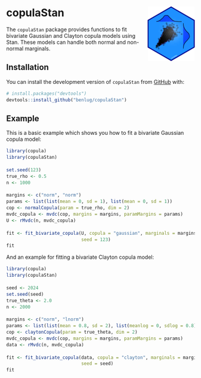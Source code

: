 # copulaStan [<img src="man/figures/copulaStan_hex.png" align="right" width="25%" height="25%" alt="copulaStan Logo"/>]([https://github.com/benlug/copulaStan/blob/main/man/figures/copulaStan_hex.png](https://benlug.github.io/copulaStan/))

The `copulaStan` package provides functions to fit bivariate Gaussian and Clayton copula models using Stan. These models can handle both normal and non-normal marginals. 

## Installation

You can install the development version of `copulaStan` from [GitHub](https://github.com/benlug/copulaStan) with:

```r
# install.packages("devtools")
devtools::install_github("benlug/copulaStan")
```

## Example

This is a basic example which shows you how to fit a bivariate Gaussian copula model:

```r
library(copula)
library(copulaStan)

set.seed(123)
true_rho <- 0.5
n <- 1000

margins <- c("norm", "norm")
params <- list(list(mean = 0, sd = 1), list(mean = 0, sd = 1))
cop <- normalCopula(param = true_rho, dim = 2)
mvdc_copula <- mvdc(cop, margins = margins, paramMargins = params)
U <- rMvdc(n, mvdc_copula)

fit <- fit_bivariate_copula(U, copula = "gaussian", marginals = margins, 
                            seed = 123)
fit
```

And an example for fitting a bivariate Clayton copula model:

```r
library(copula)
library(copulaStan)

seed <- 2024
set.seed(seed)
true_theta <- 2.0
n <- 2000  

margins <- c("norm", "lnorm")
params <- list(list(mean = 0.8, sd = 2), list(meanlog = 0, sdlog = 0.8))
cop <- claytonCopula(param = true_theta, dim = 2)
mvdc_copula <- mvdc(cop, margins = margins, paramMargins = params)
data <- rMvdc(n, mvdc_copula)

fit <- fit_bivariate_copula(data, copula = "clayton", marginals = margins,
                            seed = seed)
fit
```

